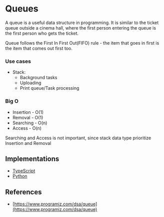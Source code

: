 # Queues #

A queue is a useful data structure in programming. It is similar to the ticket queue outside a cinema hall, where the first person entering the queue is the first person who gets the ticket.

Queue follows the First In First Out(FIFO) rule - the item that goes in first is the item that comes out first too.
### Use cases ###

- Stack:
  - Background tasks
  - Uploading
  - Print queue/Task processing

### Big O ###

- Insertion - O(1)
- Removal - O(1)
- Searching - O(n)
- Access - O(n)

Searching and Access is not important, since stack data type prioritize Insertion and Removal

## Implementations ##

- [TypeScript](./typescript/)
- [Python](./python/)

## References ##

- [https://www.programiz.com/dsa/queue](https://www.programiz.com/dsa/queue)
